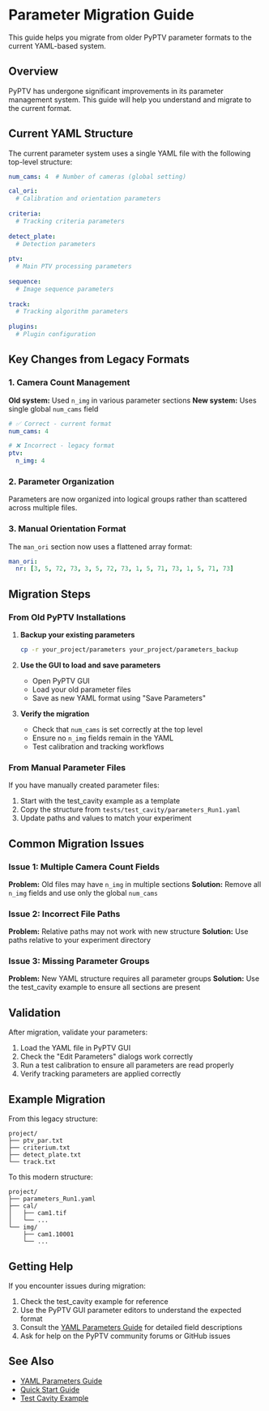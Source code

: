# Parameter Migration Guide

This guide helps you migrate from older PyPTV parameter formats to the current YAML-based system.

## Overview

PyPTV has undergone significant improvements in its parameter management system. This guide will help you understand and migrate to the current format.

## Current YAML Structure

The current parameter system uses a single YAML file with the following top-level structure:

```yaml
num_cams: 4  # Number of cameras (global setting)

cal_ori:
  # Calibration and orientation parameters
  
criteria:
  # Tracking criteria parameters
  
detect_plate:
  # Detection parameters
  
ptv:
  # Main PTV processing parameters
  
sequence:
  # Image sequence parameters
  
track:
  # Tracking algorithm parameters
  
plugins:
  # Plugin configuration
```

## Key Changes from Legacy Formats

### 1. Camera Count Management

**Old system:** Used `n_img` in various parameter sections
**New system:** Uses single global `num_cams` field

```yaml
# ✅ Correct - current format
num_cams: 4

# ❌ Incorrect - legacy format
ptv:
  n_img: 4
```

### 2. Parameter Organization

Parameters are now organized into logical groups rather than scattered across multiple files.

### 3. Manual Orientation Format

The `man_ori` section now uses a flattened array format:

```yaml
man_ori:
  nr: [3, 5, 72, 73, 3, 5, 72, 73, 1, 5, 71, 73, 1, 5, 71, 73]
```

## Migration Steps

### From Old PyPTV Installations

1. **Backup your existing parameters**
   ```bash
   cp -r your_project/parameters your_project/parameters_backup
   ```

2. **Use the GUI to load and save parameters**
   - Open PyPTV GUI
   - Load your old parameter files
   - Save as new YAML format using "Save Parameters"

3. **Verify the migration**
   - Check that `num_cams` is set correctly at the top level
   - Ensure no `n_img` fields remain in the YAML
   - Test calibration and tracking workflows

### From Manual Parameter Files

If you have manually created parameter files:

1. Start with the test_cavity example as a template
2. Copy the structure from `tests/test_cavity/parameters_Run1.yaml`
3. Update paths and values to match your experiment

## Common Migration Issues

### Issue 1: Multiple Camera Count Fields

**Problem:** Old files may have `n_img` in multiple sections
**Solution:** Remove all `n_img` fields and use only the global `num_cams`

### Issue 2: Incorrect File Paths

**Problem:** Relative paths may not work with new structure
**Solution:** Use paths relative to your experiment directory

### Issue 3: Missing Parameter Groups

**Problem:** New YAML structure requires all parameter groups
**Solution:** Use the test_cavity example to ensure all sections are present

## Validation

After migration, validate your parameters:

1. Load the YAML file in PyPTV GUI
2. Check the "Edit Parameters" dialogs work correctly
3. Run a test calibration to ensure all parameters are read properly
4. Verify tracking parameters are applied correctly

## Example Migration

From this legacy structure:
```
project/
├── ptv_par.txt
├── criterium.txt
├── detect_plate.txt
└── track.txt
```

To this modern structure:
```
project/
├── parameters_Run1.yaml
├── cal/
│   ├── cam1.tif
│   └── ...
└── img/
    ├── cam1.10001
    └── ...
```

## Getting Help

If you encounter issues during migration:

1. Check the test_cavity example for reference
2. Use the PyPTV GUI parameter editors to understand the expected format
3. Consult the [YAML Parameters Guide](yaml-parameters.md) for detailed field descriptions
4. Ask for help on the PyPTV community forums or GitHub issues

## See Also

- [YAML Parameters Guide](yaml-parameters.md)
- [Quick Start Guide](quick-start.md)
- [Test Cavity Example](examples.md#test-cavity)
